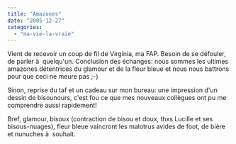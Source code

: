 ```yaml
---
title: "Amazones"
date: "2005-12-27"
categories: 
  - "ma-vie-la-vraie"
---
```


  
Vient de recevoir un coup de fil de Virginia, ma FAP. Besoin de se défouler, de parler à  quelqu'un. Conclusion des échanges: nous sommes les ultimes amazones détentrices du glamour et de la fleur bleue et nous nous battrons pour que ceci ne meure pas ;-)  
  
Sinon, reprise du taf et un cadeau sur mon bureau: une impression d'un dessin de bisounours, c'est fou ce que mes nouveaux collègues ont pu me comprendre aussi rapidement!  
  
  
Bref, glamour, bisoux (contraction de bisou et doux, thxs Lucille et ses bisous-nuages), fleur bleue vaincront les malotrus avides de foot, de bière et nunuches à  souhait.
